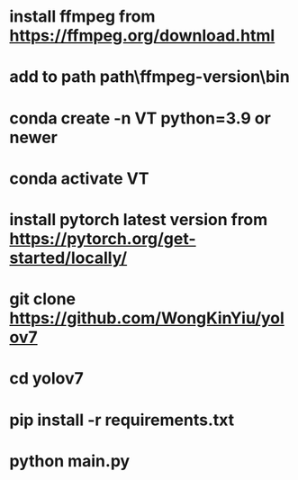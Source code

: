 # install ffmpeg from https://ffmpeg.org/download.html
# add to path path\ffmpeg-version\bin
# conda create -n VT python=3.9 or newer
# conda activate VT
# install pytorch latest version from https://pytorch.org/get-started/locally/
# git clone https://github.com/WongKinYiu/yolov7
# cd yolov7
# pip install -r requirements.txt
# python main.py
